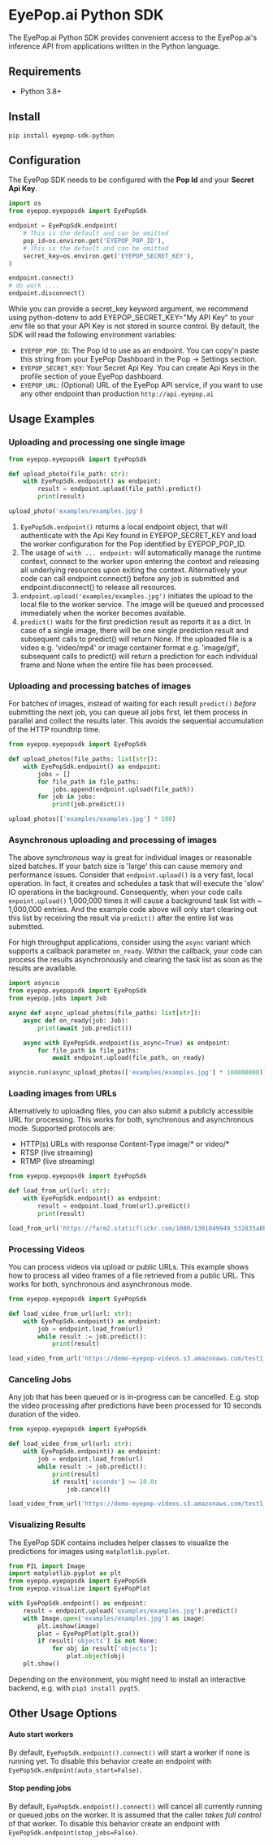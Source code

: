 # EyePop.ai Python SDK
The EyePop.ai Python SDK provides convenient access to the EyePop.ai's inference API from applications written in the 
Python language. 

## Requirements 
* Python 3.8+

## Install
```shell
pip install eyepop-sdk-python
```

## Configuration
The EyePop SDK needs to be configured with the __Pop Id__ and your __Secret Api Key__. 
```python
import os
from eyepop.eyepopsdk import EyePopSdk

endpoint = EyePopSdk.endpoint(
    # This is the default and can be omitted
    pop_id=os.environ.get('EYEPOP_POP_ID'), 
    # This is the default and can be omitted
    secret_key=os.environ.get('EYEPOP_SECRET_KEY'),
)

endpoint.connect()
# do work ....
endpoint.disconnect()
```
While you can provide a secret_key keyword argument, we recommend using python-dotenv to add EYEPOP_SECRET_KEY="My API Key" 
to your .env file so that your API Key is not stored in source control. By default, the SDK will read the following environment variables:
* `EYEPOP_POP_ID`: The Pop Id to use as an endpoint. You can copy'n paste this string from your EyePop Dashboard in the Pop -> Settings section.
* `EYEPOP_SECRET_KEY`: Your Secret Api Key. You can create Api Keys in the profile section of youe EyePop dashboard.
* `EYEPOP_URL`: (Optional) URL of the EyePop API service, if you want to use any other endpoint than production `http://api.eyepop.ai`  
## Usage Examples
  
### Uploading and processing one single image
```python
from eyepop.eyepopsdk import EyePopSdk

def upload_photo(file_path: str):
    with EyePopSdk.endpoint() as endpoint:
        result = endpoint.upload(file_path).predict()
        print(result)

upload_photo('examples/examples.jpg')
```
1. `EyePopSdk.endpoint()` returns a local endpoint object, that will authenticate with the Api Key found in 
EYEPOP_SECRET_KEY and load the worker configuration for the Pop identified by EYEPOP_POP_ID. 
2. The usage of `with ... endpoint:` will automatically manage the runtime context, connect to the worker upon entering
the context and releasing all underlying resources upon exiting the context. Alternatively your code can call 
endpoint.connect() before any job is submitted and endpoint.disconnect() to release all resources.
2. `endpoint.upload('examples/examples.jpg')` initiates the upload to the local file to the worker service. The image will
be queued and processed immediately when the worker becomes available.
3. `predict()` waits for the first prediction result as reports it as a dict. In case of a single image, there will be 
one single prediction result and subsequent calls to predict() will return None. If the uploaded file is a video
e.g. 'video/mp4' or image container format e.g. 'image/gif', subsequent calls to predict() will return a prediction 
for each individual frame and None when the entire file has been processed. 
### Uploading and processing batches of images
For batches of images, instead of waiting for each result `predict()` _before_ submitting the next job, you can queue 
all jobs first, let them process in parallel and collect the results later. This avoids the sequential accumulation of 
the HTTP roundtrip time.

```python
from eyepop.eyepopsdk import EyePopSdk

def upload_photos(file_paths: list[str]):
    with EyePopSdk.endpoint() as endpoint:
        jobs = []
        for file_path in file_paths:
            jobs.append(endpoint.upload(file_path))
        for job in jobs:
            print(job.predict())

upload_photos(['examples/examples.jpg'] * 100)
```
### Asynchronous uploading and processing of images
The above _synchronous_ way is great for individual images or reasonable sized batches. If your batch size is 'large'
this can cause memory and performance issues. Consider that `endpoint.upload()` is a very fast, local operation. 
In fact, it creates and schedules a task that will execute the 'slow' IO operations in the background. Consequently, 
when your code calls `enpoint.upload()` 1,000,000 times it will cause a background task list with ~ 1,000,000 entries. 
And the example code above will only start clearing out this list by receiving the result via `predict()` after the 
entire list was submitted.

For high throughput applications, consider using the `async` variant which supports a callback parameter `on_ready`. 
Within the callback, your code can process the results asynchronously and clearing the task list as soon as the results 
are available.

```python
import asyncio
from eyepop.eyepopsdk import EyePopSdk
from eyepop.jobs import Job

async def async_upload_photos(file_paths: list[str]):
    async def on_ready(job: Job):
        print(await job.predict())

    async with EyePopSdk.endpoint(is_async=True) as endpoint:
        for file_path in file_paths:
            await endpoint.upload(file_path, on_ready)

asyncio.run(async_upload_photos(['examples/examples.jpg'] * 100000000))
```
### Loading images from URLs
Alternatively to uploading files, you can also submit a publicly accessible URL for processing. This works for both,
synchronous and asynchronous mode. Supported protocols are:
* HTTP(s) URLs with response Content-Type image/* or video/*   
* RTSP (live streaming)
* RTMP (live streaming)

```python
from eyepop.eyepopsdk import EyePopSdk

def load_from_url(url: str):
    with EyePopSdk.endpoint() as endpoint:
        result = endpoint.load_from(url).predict()
        print(result)

load_from_url('https://farm2.staticflickr.com/1080/1301049949_532835a8b5_z.jpg')
```
### Processing Videos 
You can process videos via upload or public URLs. This example shows how to process all video frames of a file 
retrieved from a public URL. This works for both, synchronous and asynchronous mode.

```python
from eyepop.eyepopsdk import EyePopSdk

def load_video_from_url(url: str):
    with EyePopSdk.endpoint() as endpoint:
        job = endpoint.load_from(url)
        while result := job.predict():
            print(result)

load_video_from_url('https://demo-eyepop-videos.s3.amazonaws.com/test1_vlog.mp4')
```
### Canceling Jobs
Any job that has been queued or is in-progress can be cancelled. E.g. stop the video processing after
predictions have been processed for 10 seconds duration of the video.
```python
from eyepop.eyepopsdk import EyePopSdk

def load_video_from_url(url: str):
    with EyePopSdk.endpoint() as endpoint:
        job = endpoint.load_from(url)
        while result := job.predict():
            print(result)
            if result['seconds'] >= 10.0:
                job.cancel()

load_video_from_url('https://demo-eyepop-videos.s3.amazonaws.com/test1_vlog.mp4')
```
### Visualizing Results
The EyePop SDK contains includes helper classes to visualize the predictions for images using `matplotlib.pyplot`.
```python
from PIL import Image
import matplotlib.pyplot as plt
from eyepop.eyepopsdk import EyePopSdk
from eyepop.visualize import EyePopPlot

with EyePopSdk.endpoint() as endpoint:
    result = endpoint.upload('examples/examples.jpg').predict()
    with Image.open('examples/examples.jpg') as image:
        plt.imshow(image)
        plot = EyePopPlot(plt.gca())
        if result['objects'] is not None:
            for obj in result['objects']:
                plot.object(obj)
    plt.show()
```
Depending on the environment, you might need to install an interactive backend, e.g. with `pip3 install pyqt5`.
## Other Usage Options
#### Auto start workers
By default, `EyePopSdk.endpoint().connect()` will start a worker if none is running yet. To disable this behavior 
create an endpoint with `EyePopSdk.endpoint(auto_start=False)`.
#### Stop pending jobs
By default, `EyePopSdk.endpoint().connect()` will cancel all currently running or queued jobs on the worker. 
It is assumed that the caller _takes full control_ of that worker. To disable this behavior create an endpoint with 
`EyePopSdk.endpoint(stop_jobs=False)`.



